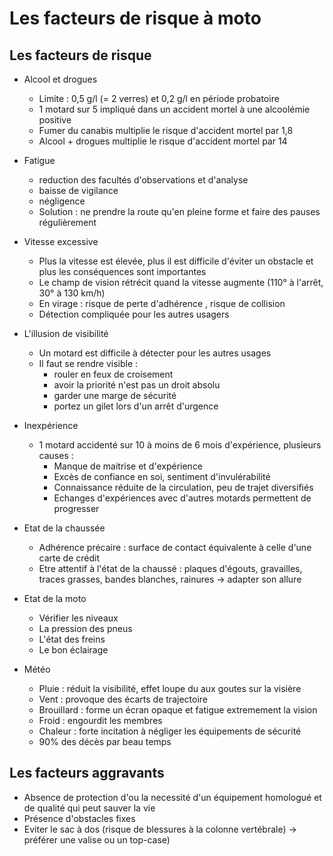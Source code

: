 # Les facteurs de risque à moto

## Les facteurs de risque

- Alcool et drogues
    - Limite : 0,5 g/l (= 2 verres) et 0,2 g/l en période probatoire
    - 1 motard sur 5 impliqué dans un accident mortel à une alcoolémie positive
    - Fumer du canabis multiplie le risque d'accident mortel par 1,8
    - Alcool + drogues multiplie le risque d'accident mortel par 14

- Fatigue
    - reduction des facultés d'observations et d'analyse
    - baisse de vigilance
    - négligence
    - Solution : ne prendre la route qu'en pleine forme et faire des pauses régulièrement

- Vitesse excessive
    - Plus la vitesse est élevée, plus il est difficile d'éviter un obstacle et plus les conséquences sont importantes
    - Le champ de vision rétrécit quand la vitesse augmente (110° à l'arrêt, 30° à 130 km/h)
    - En virage : risque de perte d'adhérence , risque de collision
    - Détection compliquée pour les autres usagers

- L'illusion de visibilité
    - Un motard est difficile à détecter pour les autres usages
    - Il faut se rendre visible :
        - rouler en feux de croisement
        - avoir la priorité n'est pas un droit absolu
        - garder une marge de sécurité
        - portez un gilet lors d'un arrêt d'urgence

- Inexpérience
    - 1 motard accidenté sur 10 à moins de 6 mois d'expérience, plusieurs causes :
        - Manque de maitrise et d'expérience
        - Excès de confiance en soi, sentiment d'invulérabilité
        - Connaissance réduite de la circulation, peu de trajet diversifiés
        - Echanges d'expériences avec d'autres motards permettent de progresser

- Etat de la chaussée
    - Adhérence précaire : surface de contact équivalente à celle d'une carte de crédit
    - Etre attentif à l'état de la chaussé : plaques d'égouts, gravailles, traces grasses, bandes blanches, rainures -> adapter son allure

- Etat de la moto
    - Vérifier les niveaux
    - La pression des pneus
    - L'état des freins
    - Le bon éclairage

- Météo
    - Pluie : réduit la visibilité, effet loupe du aux goutes sur la visière
    - Vent : provoque des écarts de trajectoire
    - Brouillard : forme un écran opaque et fatigue extremement la vision
    - Froid : engourdit les membres
    - Chaleur : forte incitation à négliger les équipements de sécurité
    - 90% des décès par beau temps

## Les facteurs aggravants

- Absence de protection d'ou la necessité d'un équipement homologué et de qualité qui peut sauver la vie
- Présence d'obstacles fixes
- Eviter le sac à dos (risque de blessures à la colonne vertébrale) -> préférer une valise ou un top-case)